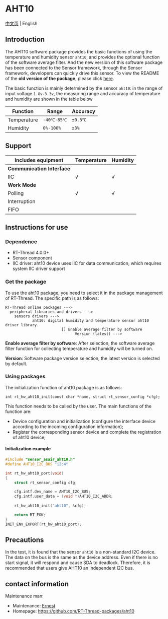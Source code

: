 # AHT10

[中文页](README_ZH.md) | English

## Introduction

The AHT10 software package provides the basic functions of using the temperature and humidity sensor `aht10`, and provides the optional function of the software average filter. And the new version of this software package has been connected to the Sensor framework, through the Sensor framework, developers can quickly drive this sensor. To view the README of the **old version of the package**, please click [here](README_OLD.md).

The basic function is mainly determined by the sensor `aht10`: in the range of input voltage `1.8v-3.3v`, the measuring range and accuracy of temperature and humidity are shown in the table below

| Function | Range | Accuracy |
| ---- | ---- | ---- |
| Temperature | `-40℃-85℃` |`±0.5℃`|
| Humidity | `0%-100%` |`±3%`|

## Support

| Includes equipment | Temperature | Humidity |
| ---- | ---- | ---- |
| **Communication Interface** | | |
| IIC | √ | √ |
| **Work Mode** | | |
| Polling | √ | √ |
| Interruption | | |
| FIFO | | |

## Instructions for use

### Dependence

- RT-Thread 4.0.0+
- Sensor component
- IIC driver: aht10 device uses IIC for data communication, which requires system IIC driver support

### Get the package

To use the aht10 package, you need to select it in the package management of RT-Thread. The specific path is as follows:

```
RT-Thread online packages --->
  peripheral libraries and drivers --->
    sensors drivers --->
            aht10: digital humidity and temperature sensor aht10 driver library.
                         [] Enable average filter by software
                               Version (latest) --->
```

**Enable average filter by software**: After selection, the software average filter function for collecting temperature and humidity will be turned on.

**Version**: Software package version selection, the latest version is selected by default.

### Using packages

The initialization function of aht10 package is as follows:

```
int rt_hw_aht10_init(const char *name, struct rt_sensor_config *cfg);
```

This function needs to be called by the user. The main functions of the function are:

- Device configuration and initialization (configure the interface device according to the incoming configuration information);
- Register the corresponding sensor device and complete the registration of aht10 device;

#### Initialization example

```c
#include "sensor_asair_aht10.h"
#define AHT10_I2C_BUS "i2c4"

int rt_hw_aht10_port(void)
{
    struct rt_sensor_config cfg;

    cfg.intf.dev_name = AHT10_I2C_BUS;
    cfg.intf.user_data = (void *)AHT10_I2C_ADDR;
    
    rt_hw_aht10_init("aht10", &cfg);

    return RT_EOK;
}
INIT_ENV_EXPORT(rt_hw_aht10_port);
```

## Precautions

In the test, it is found that the sensor `aht10` is a non-standard I2C device. The data on the bus is the same as the device address. Even if there is no start signal, it will respond and cause SDA to deadlock. Therefore, it is recommended that users give AHT10 an independent I2C bus.

## contact information

Maintenance man:

- Maintenance: [Ernest](https://github.com/ErnestChen1)
- Homepage: https://github.com/RT-Thread-packages/aht10